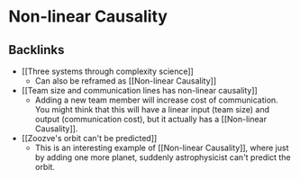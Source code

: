 # Non-linear Causality
## Backlinks
* [[Three systems through complexity science]]
	* Can also be reframed as [[Non-linear Causality]]
* [[Team size and communication lines has non-linear causality]]
	* Adding a new team member will increase cost of communication. You might think that this will have a linear input (team size) and output (communication cost), but it actually has a [[Non-linear Causality]].
* [[Zoozve's orbit can't be predicted]]
	* This is an interesting example of [[Non-linear Causality]], where just by adding one more planet, suddenly astrophysicist can't predict the orbit.

<!-- #evergreen -->

<!-- {BearID:37AF3011-2E9B-47AF-93EF-DA44A0D3FA8C} -->
